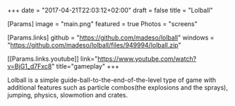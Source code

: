 +++
date = "2017-04-21T22:03:12+02:00"
draft = false
title = "Lolball"

[Params]
image = "main.png"
featured = true
Photos = "screens"

[Params.links]
github = "https://github.com/madeso/lolball"
windows = "https://github.com/madeso/lolball/files/949994/lolball.zip"

[[Params.links.youtube]]
link="https://www.youtube.com/watch?v=BjG1_d7Fxc8"
title="gameplay"
+++

Lolball is a simple guide-ball-to-the-end-of-the-level type of game with additional features such as particle combos(the explosions and the sprays), jumping, physics, slowmotion and crates.
